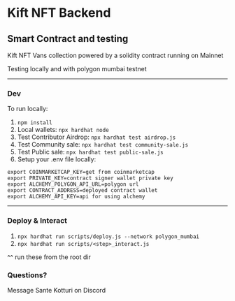 # Kift NFT Backend
## Smart Contract and testing

Kift NFT Vans collection powered by a solidity contract running on Mainnet

Testing locally and with polygon mumbai testnet

---
### Dev
To run locally:

1. `npm install`
2. Local wallets: `npx hardhat node`
3. Test Contributor Airdrop: `npx hardhat test airdrop.js`
4. Test Community sale: `npx hardhat test community-sale.js`
5. Test Public sale: `npx hardhat test public-sale.js`
6. Setup your .env file locally:

```
export COINMARKETCAP_KEY=get from coinmarketcap
export PRIVATE_KEY=contract signer wallet private key
export ALCHEMY_POLYGON_API_URL=polygon url
export CONTRACT_ADDRESS=deployed contract wallet
export ALCHEMY_API_KEY=api for using alchemy
```

---
### Deploy & Interact

1. `npx hardhat run scripts/deploy.js --network polygon_mumbai`
2. `npx hardhat run scripts/<step>_interact.js`

^^ run these from the root dir

### Questions?
Message Sante Kotturi on Discord